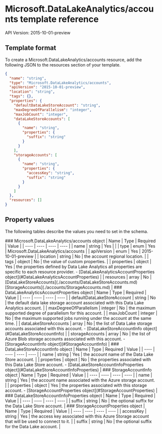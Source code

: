 # Microsoft.DataLakeAnalytics/accounts template reference
API Version: 2015-10-01-preview
## Template format

To create a Microsoft.DataLakeAnalytics/accounts resource, add the following JSON to the resources section of your template.

```json
{
  "name": "string",
  "type": "Microsoft.DataLakeAnalytics/accounts",
  "apiVersion": "2015-10-01-preview",
  "location": "string",
  "tags": {},
  "properties": {
    "defaultDataLakeStoreAccount": "string",
    "maxDegreeOfParallelism": "integer",
    "maxJobCount": "integer",
    "dataLakeStoreAccounts": [
      {
        "name": "string",
        "properties": {
          "suffix": "string"
        }
      }
    ],
    "storageAccounts": [
      {
        "name": "string",
        "properties": {
          "accessKey": "string",
          "suffix": "string"
        }
      }
    ]
  },
  "resources": []
}
```
## Property values

The following tables describe the values you need to set in the schema.

<a id="Microsoft.DataLakeAnalytics/accounts" />
### Microsoft.DataLakeAnalytics/accounts object
|  Name | Type | Required | Value |
|  ---- | ---- | ---- | ---- |
|  name | string | Yes |  |
|  type | enum | Yes | Microsoft.DataLakeAnalytics/accounts |
|  apiVersion | enum | Yes | 2015-10-01-preview |
|  location | string | No | the account regional location. |
|  tags | object | No | the value of custom properties. |
|  properties | object | Yes | the properties defined by Data Lake Analytics all properties are specific to each resource provider. - [DataLakeAnalyticsAccountProperties object](#DataLakeAnalyticsAccountProperties) |
|  resources | array | No | [DataLakeStoreAccounts](./accounts/DataLakeStoreAccounts.md) [StorageAccounts](./accounts/StorageAccounts.md) |


<a id="DataLakeAnalyticsAccountProperties" />
### DataLakeAnalyticsAccountProperties object
|  Name | Type | Required | Value |
|  ---- | ---- | ---- | ---- |
|  defaultDataLakeStoreAccount | string | No | the default data lake storage account associated with this Data Lake Analytics account. |
|  maxDegreeOfParallelism | integer | No | the maximum supported degree of parallelism for this account. |
|  maxJobCount | integer | No | the maximum supported jobs running under the account at the same time. |
|  dataLakeStoreAccounts | array | No | the list of Data Lake storage accounts associated with this account. - [DataLakeStoreAccountInfo object](#DataLakeStoreAccountInfo) |
|  storageAccounts | array | No | the list of Azure Blob storage accounts associated with this account. - [StorageAccountInfo object](#StorageAccountInfo) |


<a id="DataLakeStoreAccountInfo" />
### DataLakeStoreAccountInfo object
|  Name | Type | Required | Value |
|  ---- | ---- | ---- | ---- |
|  name | string | Yes | the account name of the Data Lake Store account. |
|  properties | object | No | the properties associated with this Data Lake Store account. - [DataLakeStoreAccountInfoProperties object](#DataLakeStoreAccountInfoProperties) |


<a id="StorageAccountInfo" />
### StorageAccountInfo object
|  Name | Type | Required | Value |
|  ---- | ---- | ---- | ---- |
|  name | string | Yes | the account name associated with the Azure storage account. |
|  properties | object | Yes | the properties associated with this storage account. - [StorageAccountProperties object](#StorageAccountProperties) |


<a id="DataLakeStoreAccountInfoProperties" />
### DataLakeStoreAccountInfoProperties object
|  Name | Type | Required | Value |
|  ---- | ---- | ---- | ---- |
|  suffix | string | No | the optional suffix for the Data Lake Store account. |


<a id="StorageAccountProperties" />
### StorageAccountProperties object
|  Name | Type | Required | Value |
|  ---- | ---- | ---- | ---- |
|  accessKey | string | Yes | the access key associated with this Azure Storage account that will be used to connect to it. |
|  suffix | string | No | the optional suffix for the Data Lake account. |

